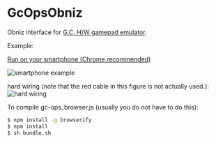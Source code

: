 # GcOpsObniz
Obniz interface for [G.C. H/W gamepad emulator](https://github.com/GameControllerizer/GcHwEmulator).  

Example:

[Run on your smartphone (Chrome recommended)](https://gamecontrollerizer.github.io/GcOpsObniz/example.html)

![smartphone example](https://i.gyazo.com/8311208b4f7e5d05bb55330fba61e4a1.png)

hard wiring (note that the red cable in this figure is not actually used.):
![hard wiring](https://i.gyazo.com/bc1b3efe5eb34975021ce90653fd21b0.jpg)


To compile gc-ops_browser.js (usually you do not have to do this):
```bash
$ npm install -g browserify
$ npm install
$ sh bundle.sh
```
